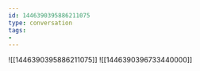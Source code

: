 ```yaml
---
id: 1446390395886211075
type: conversation
tags:
- 
---
```

![[1446390395886211075]]
![[1446390396733440000]]

